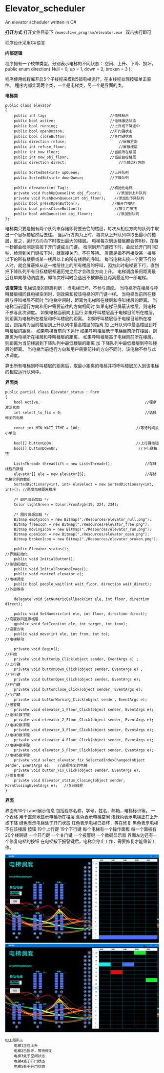 # Elevator_scheduler
An elevator scheduler written in C#

**打开方式**
	打开文件目录下 `/executive_program/elevator.exe `
双击执行即可

程序设计采用C#语言

**内部逻辑**

程序拥有一个枚举类型，分别表示电梯的不同状态： 空闲、上升、下降、损坏。
public enum direction{ Null = 0, up = 1, down = 2, broken = 3 };

程序使用线程库开启5个子线程来模拟5部电梯运行，在主线程处理按钮单击事件。
程序内部实现两个类，一个是电梯类，另一个是界面的类。

**电梯类**

    public class elevator 
    {
        public int tag;								//电梯标示
	    public bool active;							//电梯激活状态
	    public bool running;						//上升或下降途中
	    public bool openButton;						//开门键状态
	    public bool closeButton; 					//关门键状态
        public direction refuse;						//屏蔽方向
        public int refuse_floor;						//屏蔽楼层
	    public int now_floor;						//当前所在楼层
        public int now_obj_floor;					//当前目标楼层
	    public direction direct;						//当前运行方向

	    public SortedSet<int> upQueue;				//上升队列
        public SortedSet<int> downQueue;			//下降队列

	    public elevator(int Tag); 					//初始化电梯
        private void PushUpQueue(int obj_floor);       //添加到上升队列
        private void PushDownQueue(int obj_floor);    //添加到下降队列
	    public bool pressOpenButton();               //按开门按钮
        public bool pressCloseButton();               //按关门按钮
        public bool addQueue(int obj_floor);           //添加到队列
	};


电梯类只要是拥有两个队列来存储即将要去往的楼层，每次从相应方向的队列中取出一个目标楼层然后去往。
当运行方向为上时，每次从上升队列中取出最小的楼层，反之，运行方向向下时取出最大的楼层。
电梯每次到达楼层都会停8秒，在每一秒都会检测是否按下开门键或关门键。
检测到开门键按下时，会延长开门时间2秒，检测到关门键按下时，就直接关门，不在等待。
屏蔽是指不再接受某一楼层以下的所有楼层或某一楼层以上的所有楼层的呼叫。
每当电梯去接一个要下行的人时，就会屏蔽掉从这一楼层往上的所有楼层的呼叫，因为此时电梯要下行，直到把下降队列所有目标楼层都遍历完之后才会改变方向上升。
电梯调度采用距离最近且单向移动调度法，即每次呼叫时会选出不被屏蔽且距离最近的一部电梯。

**调度算法**
电梯调度的距离判断：
    当电梯已坏，不参与调度。
    当电梯所在楼层与呼叫楼层相同且电梯空闲时，则效果和按该电梯的开门键一样。
    当电梯当前所在楼层与呼叫楼层不同时
    当电梯空闲时，距离为电梯所在楼层和呼叫楼层的距离。
    当电梯当前运行方向和用户需要前往的方向相同时
    如果电梯已屏蔽该楼层，则电梯不参与此次调度。
    如果电梯当前向上运行
         如果呼叫楼层高于电梯目前所在楼层，则距离为电梯所在楼层和呼叫楼层的距离。
         如果呼叫楼层低于电梯目前所在楼层，则距离为当前楼层到上升队列中最高楼层的距离 加 上升队列中最高楼层到呼叫楼层的距离。
    如果电梯当前向下运行
         如果呼叫楼层低于电梯目前所在楼层，则距离为电梯所在楼层和呼叫楼层的距离。
         如果呼叫楼层高于电梯目前所在楼层，则距离为当前楼层到下降队列中最低楼层的距离 加 下降队列中最低楼层到呼叫楼层的距离。
    当电梯当前运行方向和用户需要前往的方向不同时，该电梯不参与此次调度。

算出所有电梯到呼叫楼层的距离后，取最小距离的电梯并将呼叫楼层加入到该电梯的相应运行队列中。


**界面类**

	public partial class Elevator_status : Form
	{
        bool Active;                                                //程序激活状态
        int select_to_fix = 0;                                      //选择修复的电梯

        const int MIN_WAIT_TIME = 100;                          //等待时间最小单位

        bool[] buttonUpOn;       			                    //上行键按钮
        bool[] buttonDownOn;			                         //下行键按钮

        List<Thread> threadlift = new List<Thread>();               //存储线程的数组
        elevator[] ele = new elevator[5];                           //存储电梯实例的数组
        SortedDictionary<int, int> eleSelect = new SortedDictionary<int, int>(); //调度电梯距离排序

        /* 颜色资源加载 */
        Color lightGreen = Color.FromArgb(19, 224, 234);

        /* 图片资源加载 */
        Bitmap emptyIcon = new Bitmap("./Resources/elevator_null.png");
        Bitmap freeIcon = new Bitmap("./Resources/elevator_free.png");
        Bitmap movingIcon = new Bitmap("./Resources/elevator_run.png");
        Bitmap openIcon = new Bitmap("./Resources/elevator_open.png");
        Bitmap brokenIcon = new Bitmap("./Resources/elevator_broken.png");

        public Elevator_status();                                        //界面初始化
        public void InitialButton();                                     //按钮初始化
        public void InitialFontAndImage();
        public void run(ref elevator e);                                 //电梯调度
        public bool people_wait(int wait_floor, direction wait_direct);        //外部等待

        delegate void SetNumericCallBack(int ele, int floor, direction direct);

        public void SetNumeric(int ele, int floor, direction direct);          //设置数码显示楼层
        gpublic void SetIcon(int ele, int target, int icon);              			   //设置方块
        public void move(int ele, int from, int to);                     		   //电梯移动

        private void Begin();                                              //开始
        private void buttonUp_Click(object sender, EventArgs e) ;                //上行键
        private void buttonDown_Click(object sender, EventArgs e) ;             //下行键
        private void buttonOpen_Click(object sender, EventArgs e);              //开门键
        private void buttonClose_Click(object sender, EventArgs e);              //关门键
        private void buttonWarning_Click(object sender, EventArgs e);            //报警键
        private void elevator_1_Floor_Click(object sender, EventArgs e);          //电梯1数字键
        private void elevator_2_Floor_Click(object sender, EventArgs e);          //电梯2数字键
        private void elevator_3_Floor_Click(object sender, EventArgs e);          //电梯3数字键
        private void elevator_4_Floor_Click(object sender, EventArgs e);          //电梯4数字键
        private void elevator_5_Floor_Click(object sender, EventArgs e);          //电梯5数字键
        private void select_elevator_fix_SelectedIndexChanged(object sender, EventArgs e);   //选择修复的电梯
        private void button_Fix_Click(object sender, EventArgs e);                   //修复电梯
        private void Elevator_status_Closing(object sender, FormClosingEventArgs e);   //关闭线程
	}


**界面**


界面有10个Label展示信息
    包括程序名称，学号，姓名，邮箱，电梯标识等。
一个表格
用于直观地显示电梯所在楼层
    蓝色表示电梯空闲
    浅绿色表示电梯正在上升或下降
    绿色表示电梯处于开门状态
    红色表示电梯已损坏，等在修复
    黑色表示电梯不在该楼层
按钮
19个上行键
19个下行键
每个电梯有一个操作面板
每一个面板有20个楼层键
一个开门键
一个关门键
一个报警键
一个数码显示器
界面左边还有一个修复电梯的按钮
在电梯按下报警键后，电梯会停止工作，需要修复才能重新工作。

<img src="./pic1.png"/>

<img src="./pic2.png"/>

	如上图所示
        电梯1正在上升
        电梯2已损坏，等待修复
        电梯3处于空闲状态
        电梯4处于开门状态
        电梯5处于开门状态
